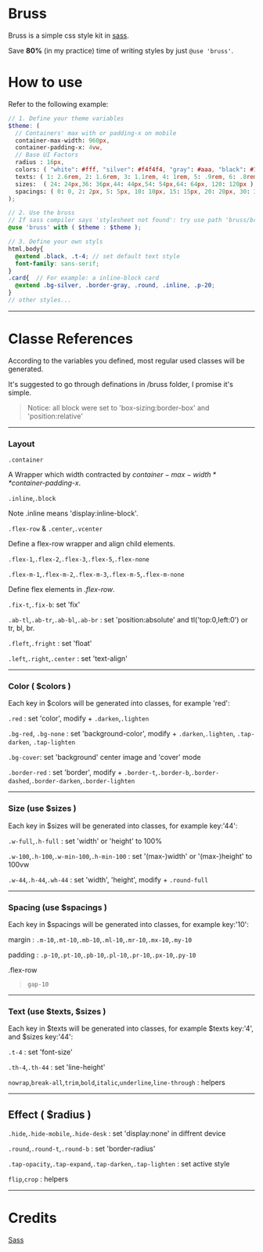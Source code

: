# Bruss

Bruss is a simple css style kit in [sass](https://sass-lang.com).

Save **80%** (in my practice) time of writing styles by just `@use 'bruss'`.

# How to use

Refer to the following example:

```scss
// 1. Define your theme variables
$theme: (
  // Containers' max with or padding-x on mobile
  container-max-width: 960px,
  container-padding-x: 4vw,
  // Base UI Factors
  radius : 16px,
  colors: ( "white": #fff, "silver": #f4f4f4, "gray": #aaa, "black": #1b1b1b, "primary": #38B833 ),
  texts: ( 1: 2.6rem, 2: 1.6rem, 3: 1.1rem, 4: 1rem, 5: .9rem, 6: .8rem, 7: .6rem ),
  sizes:  ( 24: 24px,36: 36px,44: 44px,54: 54px,64: 64px, 120: 120px ),
  spacings: ( 0: 0, 2: 2px, 5: 5px, 10: 10px, 15: 15px, 20: 20px, 30: 30px, 50: 50px ),
);

// 2. Use the bruss
// If sass compiler says 'stylesheet not found': try use path 'bruss/bruss' or '{path_to_node_modules}/bruss/bruss/index'
@use 'bruss' with ( $theme : $theme );

// 3. Define your own styls
html,body{
  @extend .black, .t-4; // set default text style
  font-family: sans-serif;
}
.card{  // For example: a inline-block card
  @extend .bg-silver, .border-gray, .round, .inline, .p-20;
}
// other styles...

```


---


# Classe References

According to the variables you defined, most regular used classes will be generated. 

It's suggested to go through definations in /bruss folder, I promise it's simple.

> Notice: all block were set to 'box-sizing:border-box' and 'position:relative'


---


### Layout

`.container`

A Wrapper which width contracted by *$container-max-width* *$container-padding-x*.


`.inline`,`.block`

Note .inline means 'display:inline-block'.


`.flex-row` & `.center`,`.vcenter`

Define a flex-row wrapper and align child elements.


`.flex-1`,`.flex-2`,`.flex-3`,`.flex-5`,`.flex-none`

`.flex-m-1`,`.flex-m-2`,`.flex-m-3`,`.flex-m-5`,`.flex-m-none`

Define flex elements in *.flex-row*.


`.fix-t`,`.fix-b`: set 'fix'


`.ab-tl`,`.ab-tr`,`.ab-bl`,`.ab-br` : set 'position:absolute' and tl('top:0,left:0') or tr, bl, br.


`.fleft`,`.fright` : set 'float'


`.left`,`.right`,`.center` : set 'text-align'


---


### Color ( $colors )

Each key in $colors will be generated into classes, for example 'red':

`.red` : set 'color', modify + `.darken`,`.lighten`

`.bg-red`, `.bg-none` : set 'background-color', modify + `.darken`,`.lighten`, `.tap-darken`, `.tap-lighten`

`.bg-cover`: set 'background' center image and 'cover' mode

`.border-red` : set 'border', modify + `.border-t`,`.border-b`,`.border-dashed`,`.border-darken`,`.border-lighten`


---


### Size (use $sizes )

Each key in $sizes will be generated into classes, for example key:'44':

`.w-full`,`.h-full` : set 'width' or 'height' to 100%

`.w-100`,`.h-100`,`.w-min-100`,`.h-min-100` : set '(max-)width' or '(max-)height' to 100vw

`.w-44`,`.h-44`,`.wh-44` : set 'width', 'height', modify + `.round-full`


---


### Spacing (use $spacings )

Each key in $spacings will be generated into classes, for example key:'10':

margin : `.m-10`,`.mt-10`,`.mb-10`,`.ml-10`,`.mr-10`,`.mx-10`,`.my-10`

padding : `.p-10`,`.pt-10`,`.pb-10`,`.pl-10`,`.pr-10`,`.px-10`,`.py-10`

.flex-row
  > `gap-10`


---


### Text (use $texts, $sizes )

Each key in $texts will be generated into classes, for example $texts key:'4', and $sizes key:'44':

`.t-4` : set 'font-size'

`.th-4`,`.th-44` : set 'line-height'

`nowrap`,`break-all`,`trim`,`bold`,`italic`,`underline`,`line-through` : helpers


---


## Effect ( $radius )

`.hide`,`.hide-mobile`,`.hide-desk` : set 'display:none' in diffrent device

`.round`,`.round-t`,`.round-b` : set 'border-radius'

`.tap-opacity`,`.tap-expand`,`.tap-darken`,`.tap-lighten` : set active style

`flip`,`crop` :  helpers


---


# Credits

[Sass](https://sass-lang.com/)

